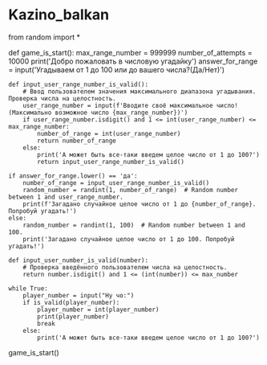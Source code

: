 # Kazino_balkan
from random import *


def game_is_start():
    max_range_number = 999999
    number_of_attempts = 10000
    print('Добро пожаловать в числовую угадайку')
    answer_for_range = input('Угадываем от 1 до 100 или до вашего числа?(Да/Нет)')
    
    def input_user_range_number_is_valid():
        # Ввод пользователем значения максимального диапазона угадывания. Проверка числа на целостность.
        user_range_number = input(f'Вводите своё максимальное число!(Максимально возможное число {max_range_number})')
        if user_range_number.isdigit() and 1 <= int(user_range_number) <= max_range_number:
            number_of_range = int(user_range_number)
            return number_of_range
        else:
            print('А может быть все-таки введем целое число от 1 до 100?')
            return input_user_range_number_is_valid()
            
    if answer_for_range.lower() == 'да':
        number_of_range = input_user_range_number_is_valid()
        random_number = randint(1, number_of_range)  # Random number between 1 and user_range_number.
        print(f'Загадано случайное целое число от 1 до {number_of_range}. Попробуй угадать!')
    else:
        random_number = randint(1, 100)  # Random number between 1 and 100.
        print('Загадано случайное целое число от 1 до 100. Попробуй угадать!')
    
    def input_user_number_is_valid(number):
        # Проверка введённого пользователем числа на целостность.
        return number.isdigit() and 1 <= (int(number)) <= max_number   
    
    while True:
        player_number = input("Ну чо:")
        if is_valid(player_number):
            player_number = int(player_number)
            print(player_number)
            break
        else:
            print('А может быть все-таки введем целое число от 1 до 100?')
            
game_is_start()            
